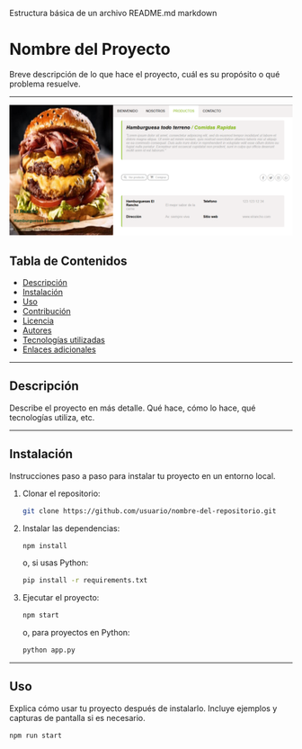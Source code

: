 Estructura básica de un archivo README.md
markdown

<!-- Titulo principal -->
# Nombre del Proyecto 

<!-- Texto normal o parrafo -->
Breve descripción de lo que hace el proyecto, cuál es su propósito o qué problema resuelve. 

<!-- Separador -->
---

<!-- Agregar imagen -->
![imagen-hamburguesa](/img/imagen-producto.png)

<!-- Titulo secundario -->
## Tabla de Contenidos

<!-- Contenido por sesiones -->
- [Descripción](#descripción)
- [Instalación](#instalación)
- [Uso](#uso)
- [Contribución](#contribución)
- [Licencia](#licencia)
- [Autores](#autores)
- [Tecnologías utilizadas](#tecnologías-utilizadas)
- [Enlaces adicionales](#enlaces-adicionales)

---

## Descripción

Describe el proyecto en más detalle. Qué hace, cómo lo hace, qué tecnologías utiliza, etc.


---

## Instalación

Instrucciones paso a paso para instalar tu proyecto en un entorno local.

1. Clonar el repositorio:

    ```bash
    git clone https://github.com/usuario/nombre-del-repositorio.git
    ```

2. Instalar las dependencias:

    ```bash
    npm install
    ```

    o, si usas Python:

    ```bash
    pip install -r requirements.txt
    ```

3. Ejecutar el proyecto:

    ```bash
    npm start
    ```

    o, para proyectos en Python:

    ```bash
    python app.py
    ```

---

## Uso

Explica cómo usar tu proyecto después de instalarlo. Incluye ejemplos y capturas de pantalla si es necesario.

```bash
npm run start